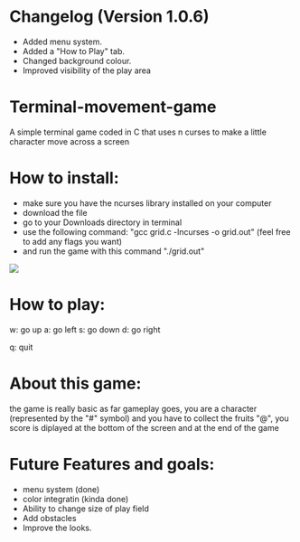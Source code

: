 # Changelog (Version 1.0.6)
- Added menu system.
- Added a "How to Play" tab.
- Changed background colour.
- Improved visibility of the play area


# Terminal-movement-game
A simple terminal game coded in C that uses n curses to make a little character move across a screen


# How to install:
- make sure you have the ncurses library installed on your computer
- download the file
- go to your Downloads directory in terminal
- use the following command: "gcc grid.c -lncurses -o grid.out" (feel free to add any flags you want)
- and run the game with this command "./grid.out"


![](https://i.imgur.com/JQuFhw7.gif)
# How to play:
w: go up
a: go left
s: go down
d: go right

q: quit


# About this game:
the game is really basic as far gameplay goes, you are a character (represented by the "#" symbol) and you have to collect the fruits "@", you score is diplayed at the bottom of the screen and at the end of the game


# Future Features and goals:
- menu system (done)
- color integratin (kinda done)
- Ability to change size of play field
- Add obstacles
- Improve the looks.

